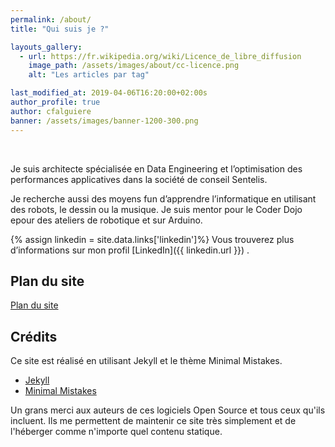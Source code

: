 ```yaml
---
permalink: /about/
title: "Qui suis je ?"

layouts_gallery:
  - url: https://fr.wikipedia.org/wiki/Licence_de_libre_diffusion
    image_path: /assets/images/about/cc-licence.png
    alt: "Les articles par tag"

last_modified_at: 2019-04-06T16:20:00+02:00s
author_profile: true
author: cfalguiere
banner: /assets/images/banner-1200-300.png
---
```

<br/>

Je suis architecte spécialisée en Data Engineering et l’optimisation des performances applicatives dans la société de conseil Sentelis.

Je recherche aussi des moyens fun d’apprendre l’informatique en utilisant des robots, le dessin ou la musique. Je suis mentor pour le Coder Dojo epour des ateliers de robotique et sur Arduino.
<!-- site toutenalgo -->

{% assign linkedin = site.data.links['linkedin']%}
Vous trouverez plus d’informations sur mon profil [LinkedIn]({{ linkedin.url }}) .

## Plan du site

[Plan du site]({{site.baseurl}}/plan/)

## Crédits

Ce site est réalisé en utilisant Jekyll et le thème Minimal Mistakes.

- [Jekyll](https://jekyllrb.com/)
- [Minimal Mistakes](https://mmistakes.github.io/minimal-mistake)

Un grans merci aux auteurs de ces logiciels Open Source et tous ceux qu'ils incluent. Ils me permettent de maintenir ce site très simplement et de l'héberger comme n'importe quel contenu statique.
